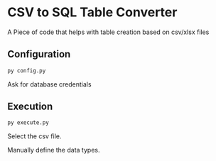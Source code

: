 # CSV to SQL Table Converter

A Piece of code that helps with table creation based on csv/xlsx files

## Configuration

```python
py config.py
```

Ask for database credentials


## Execution

```python
py execute.py
```

Select the csv file.

Manually define the data types.

